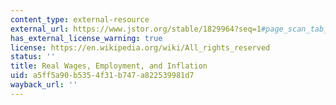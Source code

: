 ```yaml
---
content_type: external-resource
external_url: https://www.jstor.org/stable/1829964?seq=1#page_scan_tab_contents
has_external_license_warning: true
license: https://en.wikipedia.org/wiki/All_rights_reserved
status: ''
title: Real Wages, Employment, and Inflation
uid: a5ff5a90-b535-4f31-b747-a822539981d7
wayback_url: ''
---
```

